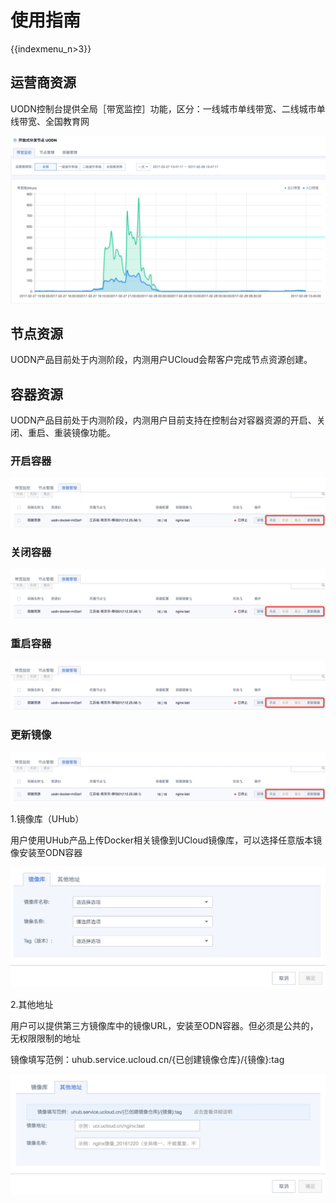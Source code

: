 # 使用指南

{{indexmenu_n>3}}

## 运营商资源

UODN控制台提供全局［带宽监控］功能，区分：一线城市单线带宽、二线城市单线带宽、全国教育网

![](/images/odn_umon.jpeg)

## 节点资源

UODN产品目前处于内测阶段，内测用户UCloud会帮客户完成节点资源创建。

## 容器资源

UODN产品目前处于内测阶段，内测用户目前支持在控制台对容器资源的开启、关闭、重启、重装镜像功能。

### 开启容器

![](/images/odn_docker.jpeg)

### 关闭容器

![](/images/odn_docker.jpeg)

### 重启容器

![](/images/odn_docker.jpeg)

### 更新镜像

![odn\_docker.jpeg](/images/odn_docker.jpeg)

1.镜像库（UHub）

用户使用UHub产品上传Docker相关镜像到UCloud镜像库，可以选择任意版本镜像安装至ODN容器

![odn\_image\_hub.jpeg](/images/odn_image_hub.jpeg)

2.其他地址

用户可以提供第三方镜像库中的镜像URL，安装至ODN容器。但必须是公共的，无权限限制的地址

镜像填写范例：uhub.service.ucloud.cn/{已创建镜像仓库}/{镜像}:tag

![odn\_image\_diy.jpeg](/images/odn_image_diy.jpeg)
